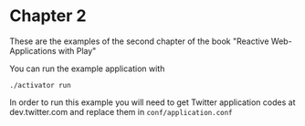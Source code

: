 # Chapter 2

These are the examples of the second chapter of the book "Reactive Web-Applications with Play"

You can run the example application with

    ./activator run

In order to run this example you will need to get Twitter application codes at dev.twitter.com and replace them in `conf/application.conf` 
